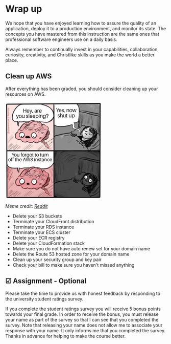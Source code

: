 # Wrap up

We hope that you have enjoyed learning how to assure the quality of an application, deploy it to a production environment, and monitor its state. The concepts you have mastered from this instruction are the same ones that professional software engineers use on a daily basis.

Always remember to continually invest in your capabilities, collaboration, curiosity, creativity, and Christlike skills as you make the world a better place.

## Clean up AWS

After everything has been graded, you should consider cleaning up your resources on AWS.

![Clean up meme](turnOffAws.jpg)

_Meme credit: [Reddit](https://www.reddit.com/r/ProgrammerHumor/comments/qbx03g/better_turn_off_aws_before_you_get_a_huge_bill/)_

- Delete your S3 buckets
- Terminate your CloudFront distribution
- Terminate your RDS instance
- Terminate your ECS cluster
- Delete your ECR registry
- Delete your CloudFormation stack
- Make sure you do not have auto renew set for your domain name
- Delete the Route 53 hosted zone for your domain name
- Clean up your security group and key pair
- Check your bill to make sure you haven't missed anything

## ☑ Assignment - Optional

Please take the time to provide us with honest feedback by responding to the university student ratings survey.

If you complete the student ratings survey you will receive 5 bonus points towards your final grade. In order to receive the bonus, you must release your name as part of the survey so that I can see that you completed the survey. Note that releasing your name does not allow me to associate your response with your name. It only informs me that you completed the survey. Thanks in advance for helping to make the course better.
